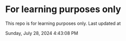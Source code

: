 # For learning purposes only
This repo is for learning purposes only.
Last updated at

Sunday, July 28, 2024 4:43:08 PM

